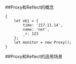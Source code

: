 ##Proxy和Reflect的概念

```
{
    let obj = {
        time: '217.11.14',
        name: 'net',
        _r: 123
    };
    let monitor = new Proxy();
}
```




##Proxy和Reflect的适用场景






